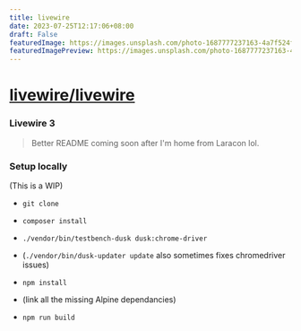 ```yaml
---
title: livewire
date: 2023-07-25T12:17:06+08:00
draft: False
featuredImage: https://images.unsplash.com/photo-1687777237163-4a7f524f9b70?ixid=M3w0NjAwMjJ8MHwxfHJhbmRvbXx8fHx8fHx8fDE2OTAyNTg1MDF8&ixlib=rb-4.0.3
featuredImagePreview: https://images.unsplash.com/photo-1687777237163-4a7f524f9b70?ixid=M3w0NjAwMjJ8MHwxfHJhbmRvbXx8fHx8fHx8fDE2OTAyNTg1MDF8&ixlib=rb-4.0.3
---
```


# [livewire/livewire](https://github.com/livewire/livewire)

### Livewire 3

> Better README coming soon after I'm home from Laracon lol.

### Setup locally

(This is a WIP)

* `git clone`
* `composer install`
* `./vendor/bin/testbench-dusk dusk:chrome-driver`
* (`./vendor/bin/dusk-updater update` also sometimes fixes chromedriver issues)

* `npm install`
* (link all the missing Alpine dependancies)
* `npm run build`


